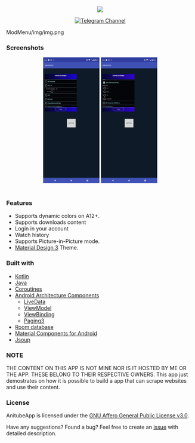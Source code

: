 <div align="center">

<img width="" src="app/src/main/res/mipmap-xxxhdpi/ic_launcher_round.webp"  width=100 height=100  align="center">

[![Telegram Channel](https://img.shields.io/badge/Telegram-Mod-blue?style=flat&logo=telegram)](https://t.me/eucmods)

</div>

ModMenu/img/img.png

### Screenshots

<div align="center">
<div>
<img src="img/img.png" width="30%" />
<img src="img/img2.png" width="30%" />

</div>
</div>

<br>

### Features
- Supports dynamic colors on A12+.
- Supports downloads content
- Login in your account
- Watch history
- Supports Picture-in-Picture mode.
- [Material Design 3](https://m3.material.io/) Theme.

### Built with
- [Kotlin](https://kotlinlang.org/)
- [Java](https://dev.java/)
- [Coroutines](https://kotlinlang.org/docs/reference/coroutines-overview.html)
- [Android Architecture Components](https://developer.android.com/topic/libraries/architecture)
    - [LiveData](https://developer.android.com/topic/libraries/architecture/livedata)
    - [ViewModel](https://developer.android.com/topic/libraries/architecture/viewmodel)
    - [ViewBinding](https://developer.android.com/topic/libraries/view-binding)
    - [Paging3](https://developer.android.com/topic/libraries/architecture/paging/v3-overview)
- [Room database](https://developer.android.com/jetpack/androidx/releases/room)
- [Material Components for Android](https://github.com/material-components/material-components-android)
- [Jsoup](https://jsoup.org/)

### NOTE
THE CONTENT ON THIS APP IS NOT MINE NOR IS IT HOSTED BY ME OR THE APP. THESE BELONG TO THEIR RESPECTIVE OWNERS. This app just demostrates on how it is possible to build a app that can scrape websites and use their content.

### License
AnitubeApp is licensed under the [GNU Affero General Public License v3.0](LICENSE.md).

Have any suggestions? Found a bug? Feel free to create an [issue](https://github.com/MrIKso/AnitubeApp/issues/new) with detailed description.

